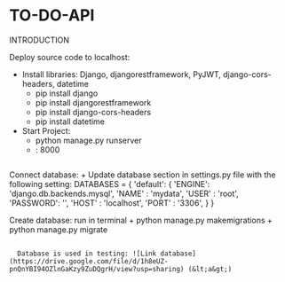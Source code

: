 # TO-DO-API
INTRODUCTION


Deploy source code to localhost:
   - Install libraries: Django, djangorestframework, PyJWT, django-cors-headers, datetime
     + pip install django
     + pip install djangorestframework
     + pip install django-cors-headers
     + pip install datetime
   - Start Project:
     + python manage.py runserver <port>
     + <port>: 8000

```
```
Connect database:
      + Update database section in settings.py file with the following setting:
         DATABASES = {
          'default': {
              'ENGINE': 'django.db.backends.mysql',
              'NAME'    : 'mydata', 
              'USER'    : 'root',
              'PASSWORD': '',
              'HOST'    : 'localhost',
              'PORT'    : '3306',
                   }
               }
               
  Create database: run in terminal
      + python manage.py makemigrations
      + python manage.py migrate
```
```

      
      Database is used in testing: ![Link database](https://drive.google.com/file/d/1h8eUZ-pnQnYBI94OZlnGaKzy9ZuDQgrH/view?usp=sharing) (&lt;a&gt;)

